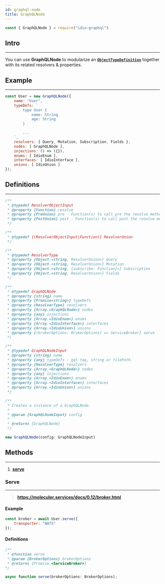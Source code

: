 ```yaml
---
id: graphql-node
title: GraphQLNode
---
```


```javascript 
const { GraphQLNode } = require("idio-graphql")
```

## Intro

---

You can use **GraphQLNode** to modularize an **[`ObjectTypeDefinition`](http://spec.graphql.org/June2018/#ObjectTypeDefinition)** together with its related resolvers & properties. 

## Example

---

```javascript 
const User = new GraphQLNode({
    name: "User",
    typeDefs: `
        type User {
            name: String
            age: String
        }

        ...
    `,
    resolvers: { Query, Mutation, Subscription, Fields },
    nodes: [ GraphQLNode ],
    injections: () => ({}),
    enums: [ IdioEnum ],
    interfaces: [ IdioInterface ],
    unions: [ IdioUnion ]
});
```

## Definitions

---

```javascript
/**
 * @typedef ResolverObjectInput
 * @property {Function} resolve
 * @property {PreUnion} pre - Function(s) to call pre the resolve method.
 * @property {PostUnion} post - Function(s) to call post the resolve method.
 */

/**
 * @typedef {(ResolverObjectInput|Function)} ResolverUnion
 */

/**
 * @typedef ResolverType
 * @property {Object.<string, ResolverUnion>} Query
 * @property {Object.<string, ResolverUnion>} Mutation
 * @property {Object.<string, {subscribe: Function}>} Subscription
 * @property {Object.<string, ResolverUnion>} Fields
 */

/**
 * @typedef GraphQLNode
 * @property {string} name
 * @property {Promise<string>} typeDefs
 * @property {ResolverType} resolvers
 * @property {Array.<GraphQLNode>} nodes
 * @property {any} injections
 * @property {Array.<IdioEnum>} enums
 * @property {Array.<IdioInterface>} interfaces
 * @property {Array.<IdioUnion>} unions
 * @property {(brokerOptions: BrokerOptions) => ServiceBroker} serve
 */

/**
 * @typedef GraphQLNodeInput
 * @property {string} name
 * @property {any} typeDefs - gql-tag, string or filePath.
 * @property {ResolverType} resolvers
 * @property {Array.<GraphQLNode>} nodes
 * @property {any} injections
 * @property {Array.<IdioEnum>} enums
 * @property {Array.<IdioInterface>} interfaces
 * @property {Array.<IdioUnion>} unions
 */

/**
 * Creates a instance of a GraphQLNode.
 *
 * @param {GraphQLNodeInput} config
 *
 * @returns {GraphQLNode}
 */
```

```javascript
new GraphQLNode(config: GraphQLNodeInput)
```

## Methods 

---

1. [**serve**](#serve)

### Serve 

---

> **https://moleculer.services/docs/0.12/broker.html**

#### Example
```javascript
const broker = await User.serve({
    transporter: "NATS"
});
```

#### Definitions
```javascript
/**
 * @function serve
 * @param {BrokerOptions} brokerOptions
 * @returns {Promise.<ServiceBroker>}
*/
```

```javascript
async function serve(brokerOptions: BrokerOptions);
```